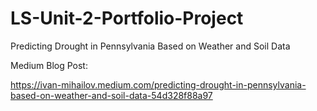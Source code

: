 # LS-Unit-2-Portfolio-Project

Predicting Drought in Pennsylvania Based on Weather and Soil Data

Medium Blog Post:

https://ivan-mihailov.medium.com/predicting-drought-in-pennsylvania-based-on-weather-and-soil-data-54d328f88a97

